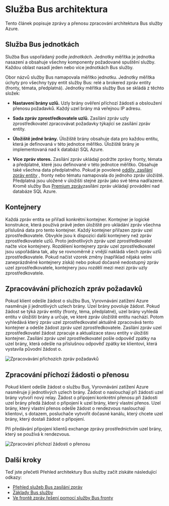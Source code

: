 <properties 
    pageTitle="Architektura služby Bus | Microsoft Azure"
    description="Popisuje zprávy a předávací zpracování architektura Bus služby Azure."
    services="service-bus"
    documentationCenter="na"
    authors="sethmanheim"
    manager="timlt"
    editor="" />
<tags 
    ms.service="service-bus"
    ms.devlang="na"
    ms.topic="get-started-article"
    ms.tgt_pltfrm="na"
    ms.workload="na"
    ms.date="07/11/2016"
    ms.author="sethm" />

# <a name="service-bus-architecture"></a>Služba Bus architektura

Tento článek popisuje zprávy a přenosu zpracování architektura Bus služby Azure.

## <a name="service-bus-scale-units"></a>Služba Bus jednotkách

Služba Bus uspořádaný podle *jednotkách*. Jednotky měřítka je jednotka nasazení a obsahuje všechny komponenty požadované spuštění služby. Každou oblast nasadí jeden nebo více jednotkách Bus služby.

Obor názvů služby Bus namapovala měřítko jednotku. Jednotky měřítka úchyty pro všechny typy entit služby Bus: relé a brokered zpráv entity (fronty, témata, předplatná). Jednotky měřítka služby Bus se skládá z těchto složek:

- **Nastavení brány uzlů.** Uzly brány ověření příchozí žádosti a obsloužení přenosu požadavků. Každý uzel brány má veřejnou IP adresu.

- **Sada zpráv zprostředkovatele uzlů.** Zasílání zpráv uzly zprostředkovatel zpracovávat požadavky týkající se zasílání zpráv entity.

- **Úložiště jedné brány.** Úložiště brány obsahuje data pro každou entitu, která je definovaná v této jednotce měřítko. Úložiště brány je implementovaná nad k databázi SQL Azure.

- **Více zpráv stores.** Zasílání zpráv ukládají podržte zprávy fronty, témata a předplatné, které jsou definované v této jednotce měřítko. Obsahuje také všechna data předplatného. Pokud je povolené [oddíly, zasílání zpráv entity](service-bus-partitioning.md) , fronty nebo tématu namapovala do jednoho zpráv úložiště. Předplatná jsou uložené v úložišti stejné zpráv jako své téma nadřazené. Kromě služby Bus [Premium zpráv](service-bus-premium-messaging.md)zasílání zpráv ukládají provádění nad databáze SQL Azure.

## <a name="containers"></a>Kontejnery

Každá zpráv entita se přiřadí konkrétní kontejner. Kontejner je logické konstrukce, která používá právě jeden úložiště pro ukládání zpráv všechna příslušná data pro tento kontejner. Každý kontejner přiřazen zpráv uzel zprostředkovatele. Obvykle jsou k dispozici další kontejnery než zpráv zprostředkovatele uzlů. Proto jednotlivých zpráv uzel zprostředkovatel načte více kontejnery. Rozdělení kontejnery zpráv uzel zprostředkovatel jsou uspořádána tak, aby se rovnoměrně z vnější nakládá všech zpráv uzlů zprostředkovatele. Pokud načíst vzorek změny (například nějaká velmi zaneprázdněné kontejnery získá) nebo pokud dočasně nedostupný zpráv uzel zprostředkovatele, kontejnery jsou rozdělí mezi mezi zpráv uzly zprostředkovatele.

## <a name="processing-of-incoming-messaging-requests"></a>Zpracovávání příchozích zpráv požadavků

Pokud klient odešle žádost o službu Bus, Vyrovnávání zatížení Azure nasměruje ji jednotlivých uzlech brány. Uzel brány povoluje žádost. Pokud žádost se týká zpráv entity (fronty, téma, předplatné), uzel brány vyhledá entitu v úložišti brány a určuje, ve které zpráv úložiště entitu nachází. Potom vyhledává který zpráv uzel zprostředkovatel aktuálně zpracovává tento kontejner a odešle žádost zpráv uzel zprostředkovatele. Zasílání zpráv uzel zprostředkovatel žádost zpracuje a aktualizace stavu entity v úložišti kontejner. Zasílání zpráv uzel zprostředkovatel pošle odpověď zpátky na uzel brány, která odešle na příslušnou odpověď zpátky ke klientovi, která vystavila původní žádost o.

![Zpracovávání příchozích zpráv požadavků](./media/service-bus-architecture/IC690644.png)

## <a name="processing-of-incoming-relay-requests"></a>Zpracování příchozí žádosti o přenosu

Pokud klient odešle žádost o službu Bus, Vyrovnávání zatížení Azure nasměruje ji jednotlivých uzlech brány. Žádost o naslouchají při žádosti uzel brány vytvoří nový relay. Žádost o připojení konkrétní přenosu při žádosti uzel brány předá žádost o připojení k uzel brány, který vlastní přenos. Uzel brány, který vlastní přenos odešle žádost o rendezvous naslouchají klientovi, s dotazem, posluchače vytvořit dočasné kanálu, který chcete uzel brány, který dostali žádost o připojení.

Při předávání připojení klientů exchange zprávy prostřednictvím uzel brány, který se používá k rendezvous.

![Zpracování příchozí žádosti o přenosu](./media/service-bus-architecture/IC690645.png)

## <a name="next-steps"></a>Další kroky

Teď jste přečetli Přehled architektury Bus služby začít získáte následující odkazy:

- [Přehled služeb Bus zasílání zpráv](service-bus-messaging-overview.md)
- [Základy Bus služby](service-bus-fundamentals-hybrid-solutions.md)
- [Ve frontě zpráv řešení pomocí služby Bus fronty](service-bus-dotnet-multi-tier-app-using-service-bus-queues.md)
